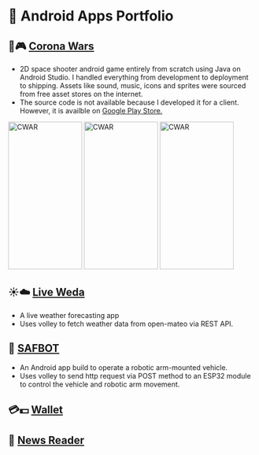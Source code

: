 # 📁 Android Apps Portfolio

## 📱🎮 [Corona Wars](https://play.google.com/store/apps/details?id=com.xploore.coronawars&hl=en_US)
- 2D space shooter android game entirely from scratch using Java on Android Studio. I handled everything from development to deployment to shipping. Assets like sound, music, icons and sprites were sourced from free asset stores on the internet.
- The source code is not available because I developed it for a client. However, it is availble on [Google Play Store.](https://play.google.com/store/apps/details?id=com.xploore.coronawars&hl=en_US)
<img src="https://nahiim.github.io/vids/cwar1.png" alt="CWAR" width="150" height="300">
<img src="https://nahiim.github.io/vids/cwar3.png" alt="CWAR" width="150" height="300">
<img src="https://nahiim.github.io/vids/cwar2.png" alt="CWAR" width="150" height="300">

## ☀️☁️ [Live Weda](https://github.com/nahiim/android_portfolio/apps/live_weda)
- A live weather forecasting app
- Uses volley to fetch weather data from open-mateo via REST API.

## 🤖 [SAFBOT](https://github.com/nahiim/android_portfolio/apps/safbot)
- An Android app build to operate a robotic arm-mounted vehicle.
- Uses volley to send http request via POST method to an ESP32 module to control the vehicle and robotic arm movement.

## 💳💵 [Wallet]()

## 📰 [News Reader]()
